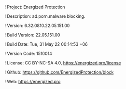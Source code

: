 ! Project: Energized Protection

! Description: ad.porn.malware blocking.

! Version: 6.32.0810.22.05.151.00

! Build Version: 22.05.151.00

! Build Date: Tue, 31 May 22 00:14:53 +06

! Version Code: 1510014

! License: CC BY-NC-SA 4.0, https://energized.pro/license

! Github: https://github.com/EnergizedProtection/block

! Web: https://energized.pro
